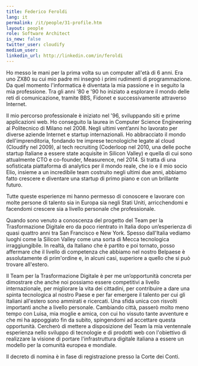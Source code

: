 ```yaml
---
title: Federico Feroldi
lang: it
permalink: /it/people/31-profile.htm
layout: people
role: Software Architect
is_new: false
twitter_user: cloudify
medium_user:
linkedin_url: http://linkedin.com/in/feroldi
---
```

Ho messo le mani per la prima volta su un computer all'età di 6 anni. Era uno ZX80 su cui mio padre mi insegnò i primi rudimenti di programmazione. Da quel momento l'informatica è diventata la mia passione e in seguito la mia professione. Tra gli anni '80 e '90 ho iniziato a esplorare il mondo delle reti di comunicazione, tramite BBS, Fidonet e successivamente attraverso Internet.

Il mio percorso professionale è iniziato nel '96, sviluppando siti e prime applicazioni web. Ho conseguito la laurea in Computer Science Engineering al Politecnico di Milano nel 2008. Negli ultimi vent’anni ho lavorato per diverse aziende Internet e startup internazionali. Ho abbracciato il mondo dell'imprenditoria, fondando tre imprese tecnologiche legate al cloud (Cloudify nel 2009), al tech recruiting (Coderloop nel 2010, una delle poche startup Italiane a essere state acquisite in Silicon Valley) e quella di cui sono attualmente CTO e co-founder, Measurence, nel 2014. Si tratta di una sofisticata piattaforma di analytics per il mondo reale, che io e il mio socio Elio, insieme a un incredibile team costruito negli ultimi due anni, abbiamo fatto crescere e diventare una startup di primo piano e con un brillante futuro.

Tutte queste esperienze mi hanno permesso di conoscere e lavorare con molte persone di talento sia in Europa sia negli Stati Uniti, arricchendomi e facendomi crescere sia a livello personale che professionale.

Quando sono venuto a conoscenza del progetto del Team per la Trasformazione Digitale ero da poco rientrato in Italia dopo un’esperienza di quasi quattro anni tra San Francisco e New York. Spesso dall'Italia vediamo luoghi come la Silicon Valley come una sorta di Mecca tecnologica irraggiungibile. In realtà, da Italiano che è partito e poi tornato, posso affermare che il livello di competenza che abbiamo nel nostro Belpaese è assolutamente di prim'ordine e, in alcuni casi, superiore a quello che si può trovare all'estero.

Il Team per la Trasformazione Digitale è per me un’opportunità concreta per dimostrare che anche noi possiamo essere competitivi a livello internazionale, per migliorare la vita dei cittadini, per contribuire a dare una spinta tecnologica al nostro Paese e per far emergere il talento per cui gli Italiani all'estero sono ammirati e ricercati. Una sfida unica con risvolti importanti anche a livello personale. Cambiando città, passerò molto meno tempo con Luisa, mia moglie e amica, con cui ho vissuto tante avventure e che mi ha appoggiato fin da subito, spingendomi ad accettare questa opportunità. Cercherò di mettere a disposizione del Team la mia ventennale esperienza nello sviluppo di tecnologie e di prodotti web con l'obiettivo di realizzare la visione di portare l'infrastruttura digitale italiana a essere un modello per la comunità europea e mondiale.

Il decreto di nomina è in fase di registrazione presso la Corte dei Conti.
